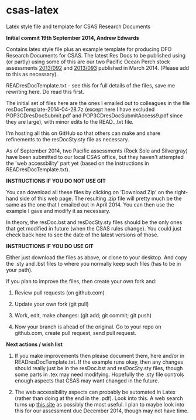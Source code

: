 csas-latex
==========

Latex style file and template for CSAS Research Documents

__Initial commit 19th September 2014, Andrew Edwards__

Contains latex style file plus an example template for producing DFO Research Documents for CSAS. The latest Res Docs to be published using (or partly) using some of this are our two Pacific Ocean Perch stock assessments [2013/092](http://www.dfo-mpo.gc.ca/csas-sccs/publications/resdocs-docrech/2013/2013_092-eng.html) and [2013/093](http://www.dfo-mpo.gc.ca/csas-sccs/publications/resdocs-docrech/2013/2013_093-eng.html) published in March 2014. (Please add to this as necessary).

READresDocTemplate.txt - see this for full details of the files, save me rewriting here. Do read this first.

The initial set of files here are the ones I emailed out to colleagues in the file resDocTemplate-2014-04-28.7z (except here I have excluded POP3CDresDocSubmit.pdf and POP3CDresDocSubmitAccess9.pdf since they are large), with minor edits to the READ...txt file.

I'm hosting all this on GitHub so that others can make and share refinements to the resDocSty.sty file as necessary.

As of September 2014, two Pacific assessments (Rock Sole and Silvergray) have been submitted to our local CSAS office, but they haven't attempted the 'web accessbility' part yet (based on the instructions in READresDocTemplate.txt). 

__INSTRUCTIONS IF YOU DO NOT USE GIT__

You can download all these files by clicking on 'Download Zip' on the right-hand side of this web page. The resulting .zip file will pretty much be the same as the one that I emailed out in April 2014. You can then use the example I gave and modify it as necessary.

In theory, the resDoc.bst and resDocSty.sty files should be the only ones that get modified in future (when the CSAS rules change). You could just check back here to see the date of the latest versions of those. 

__INSTRUCTIONS IF YOU DO USE GIT__

Either just download the files as above, or clone to your desktop. And copy the .sty and .bst files to where you normally keep such files (has to be in your path).

If you plan to improve the files, then create your own fork and:

1) Review pull requests (on github.com)

2) Update your own fork (git pull)

3) Work, edit, make changes: (git add; git commit; git push)

4) Now your branch is ahead of the original. Go to your repo on github.com, create pull request, send pull request.

__Next actions / wish list__

1. If you make improvements then please document them, here and/or in READresDocTemplate.txt. If the example runs okay, then any changes should really just be in the resDoc.bst and resDocSty.sty files, though some parts in .tex may need modifying. Hopefully the .sty file controls enough aspects that CSAS may want changed in the future.

2. The web accessibility aspects can probably be automated in Latex (rather than doing at the end in the .pdf). Look into this. A web search turns up 
[this site](http://tex.stackexchange.com/questions/124291/revisiting-producing-structured-pdfs-from-latex) as possibly the most useful. I plan to maybe look into this for our assessment due December 2014, though may not have time. 


